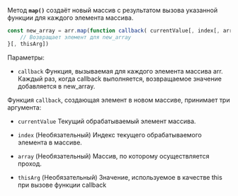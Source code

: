 Метод **`map()`** создаёт новый массив с результатом вызова указанной функции для каждого элемента массива.

```js
const new_array = arr.map(function callback( currentValue[, index[, array]]) {
    // Возвращает элемент для new_array
}[, thisArg])
```

Параметры:

- `callback`
	Функция, вызываемая для каждого элемента массива arr. Каждый раз, когда callback выполняется, возвращаемое значение добавляется в new_array.

Функция `callback`, создающая элемент в новом массиве, принимает три аргумента:

- `currentValue`
	Текущий обрабатываемый элемент массива.
	
- `index` (Необязательный)
	Индекс текущего обрабатываемого элемента в массиве.
	
- `array` (Необязательный)
	Массив, по которому осуществляется проход.

- `thisArg` (Необязательный)
	Значение, используемое в качестве this при вызове функции callback
